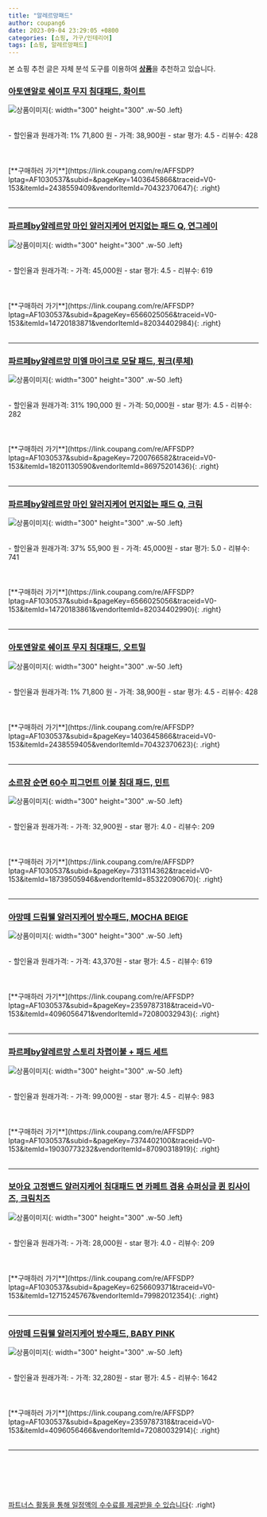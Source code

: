 ```yaml
---
title: "알레르망패드"
author: coupang6
date: 2023-09-04 23:29:05 +0800
categories: [쇼핑, 가구/인테리어]
tags: [쇼핑, 알레르망패드]
---
```


본 쇼핑 추천 글은 자체 분석 도구를 이용하여 [**상품**](https://link.coupang.com/a/bao1ui)을 추천하고 있습니다.

### [아토앤알로 쉐이프 무지 침대패드, 화이트](https://link.coupang.com/re/AFFSDP?lptag=AF1030537&subid=&pageKey=1403645866&traceid=V0-153&itemId=2438559409&vendorItemId=70432370647)

![상품이미지](https://thumbnail8.coupangcdn.com/thumbnails/remote/230x230ex/image/retail/images/4274035155002503-807b25d9-2d89-4806-a72a-603974aca84b.jpg){: width="300" height="300" .w-50 .left}


<br>
- 할인율과 원래가격: 1%  71,800   원
- 가격: 38,900원
- star 평가: 4.5
- 리뷰수: 428
<br>
<br>
<br>
<br>
[**구매하러 가기**](https://link.coupang.com/re/AFFSDP?lptag=AF1030537&subid=&pageKey=1403645866&traceid=V0-153&itemId=2438559409&vendorItemId=70432370647){: .right}
<br>
<br>

---

### [파르페by알레르망 마인 알러지케어 먼지없는 패드 Q, 연그레이](https://link.coupang.com/re/AFFSDP?lptag=AF1030537&subid=&pageKey=6566025056&traceid=V0-153&itemId=14720183871&vendorItemId=82034402984)

![상품이미지](https://thumbnail6.coupangcdn.com/thumbnails/remote/230x230ex/image/vendor_inventory/0489/33ba9e062f578e286aba7d9dffa51d61f378817d72524d14cb4136cb5bf4.jpg){: width="300" height="300" .w-50 .left}


<br>
- 할인율과 원래가격: 
- 가격: 45,000원
- star 평가: 4.5
- 리뷰수: 619
<br>
<br>
<br>
<br>
[**구매하러 가기**](https://link.coupang.com/re/AFFSDP?lptag=AF1030537&subid=&pageKey=6566025056&traceid=V0-153&itemId=14720183871&vendorItemId=82034402984){: .right}
<br>
<br>

---

### [파르페by알레르망 미엘 마이크로 모달 패드, 핑크(루체)](https://link.coupang.com/re/AFFSDP?lptag=AF1030537&subid=&pageKey=7200766582&traceid=V0-153&itemId=18201130590&vendorItemId=86975201436)

![상품이미지](https://thumbnail10.coupangcdn.com/thumbnails/remote/230x230ex/image/retail/images/2023/08/24/15/4/c39a48a0-e665-4109-98a4-1f2c02c4f978.jpg){: width="300" height="300" .w-50 .left}


<br>
- 할인율과 원래가격: 31%  190,000   원
- 가격: 50,000원
- star 평가: 4.5
- 리뷰수: 282
<br>
<br>
<br>
<br>
[**구매하러 가기**](https://link.coupang.com/re/AFFSDP?lptag=AF1030537&subid=&pageKey=7200766582&traceid=V0-153&itemId=18201130590&vendorItemId=86975201436){: .right}
<br>
<br>

---

### [파르페by알레르망 마인 알러지케어 먼지없는 패드 Q, 크림](https://link.coupang.com/re/AFFSDP?lptag=AF1030537&subid=&pageKey=6566025056&traceid=V0-153&itemId=14720183861&vendorItemId=82034402990)

![상품이미지](https://thumbnail6.coupangcdn.com/thumbnails/remote/230x230ex/image/vendor_inventory/0489/33ba9e062f578e286aba7d9dffa51d61f378817d72524d14cb4136cb5bf4.jpg){: width="300" height="300" .w-50 .left}


<br>
- 할인율과 원래가격: 37%  55,900   원
- 가격: 45,000원
- star 평가: 5.0
- 리뷰수: 741
<br>
<br>
<br>
<br>
[**구매하러 가기**](https://link.coupang.com/re/AFFSDP?lptag=AF1030537&subid=&pageKey=6566025056&traceid=V0-153&itemId=14720183861&vendorItemId=82034402990){: .right}
<br>
<br>

---

### [아토앤알로 쉐이프 무지 침대패드, 오트밀](https://link.coupang.com/re/AFFSDP?lptag=AF1030537&subid=&pageKey=1403645866&traceid=V0-153&itemId=2438559405&vendorItemId=70432370623)

![상품이미지](https://thumbnail10.coupangcdn.com/thumbnails/remote/230x230ex/image/retail/images/1972206809294235-cf37e6ac-2b5e-4d76-a851-cc85978d80ec.jpg){: width="300" height="300" .w-50 .left}


<br>
- 할인율과 원래가격: 1%  71,800   원
- 가격: 38,900원
- star 평가: 4.5
- 리뷰수: 428
<br>
<br>
<br>
<br>
[**구매하러 가기**](https://link.coupang.com/re/AFFSDP?lptag=AF1030537&subid=&pageKey=1403645866&traceid=V0-153&itemId=2438559405&vendorItemId=70432370623){: .right}
<br>
<br>

---

### [소르잠 순면 60수 피그먼트 이불 침대 패드, 민트](https://link.coupang.com/re/AFFSDP?lptag=AF1030537&subid=&pageKey=7313114362&traceid=V0-153&itemId=18739505946&vendorItemId=85322090670)

![상품이미지](https://thumbnail9.coupangcdn.com/thumbnails/remote/230x230ex/image/vendor_inventory/c4d8/cdafd62ceaa647c20014251dd9a24915db6c31bec4f1b715ba5164b689c8.jpg){: width="300" height="300" .w-50 .left}


<br>
- 할인율과 원래가격: 
- 가격: 32,900원
- star 평가: 4.0
- 리뷰수: 209
<br>
<br>
<br>
<br>
[**구매하러 가기**](https://link.coupang.com/re/AFFSDP?lptag=AF1030537&subid=&pageKey=7313114362&traceid=V0-153&itemId=18739505946&vendorItemId=85322090670){: .right}
<br>
<br>

---

### [아망떼 드림웰 알러지케어 방수패드, MOCHA BEIGE](https://link.coupang.com/re/AFFSDP?lptag=AF1030537&subid=&pageKey=2359787318&traceid=V0-153&itemId=4096056471&vendorItemId=72080032943)

![상품이미지](https://thumbnail6.coupangcdn.com/thumbnails/remote/230x230ex/image/rs_quotation_api/a412/37219237c35ccc20f0d92f99b182341184caaf0653df10a6fd19814f87c4.jpg){: width="300" height="300" .w-50 .left}


<br>
- 할인율과 원래가격: 
- 가격: 43,370원
- star 평가: 4.5
- 리뷰수: 619
<br>
<br>
<br>
<br>
[**구매하러 가기**](https://link.coupang.com/re/AFFSDP?lptag=AF1030537&subid=&pageKey=2359787318&traceid=V0-153&itemId=4096056471&vendorItemId=72080032943){: .right}
<br>
<br>

---

### [파르페by알레르망 스토리 차렵이불 + 패드 세트](https://link.coupang.com/re/AFFSDP?lptag=AF1030537&subid=&pageKey=7374402100&traceid=V0-153&itemId=19030773232&vendorItemId=87090318919)

![상품이미지](https://thumbnail7.coupangcdn.com/thumbnails/remote/230x230ex/image/rs_quotation_api/i98cqxjv/0d85d82e683d44959e09f9bf7030c27f.jpg){: width="300" height="300" .w-50 .left}


<br>
- 할인율과 원래가격: 
- 가격: 99,000원
- star 평가: 4.5
- 리뷰수: 983
<br>
<br>
<br>
<br>
[**구매하러 가기**](https://link.coupang.com/re/AFFSDP?lptag=AF1030537&subid=&pageKey=7374402100&traceid=V0-153&itemId=19030773232&vendorItemId=87090318919){: .right}
<br>
<br>

---

### [보아요 고정밴드 알러지케어 침대패드 면 카페트 겸용 슈퍼싱글 퀸 킹사이즈, 크림치즈](https://link.coupang.com/re/AFFSDP?lptag=AF1030537&subid=&pageKey=6256609371&traceid=V0-153&itemId=12715245767&vendorItemId=79982012354)

![상품이미지](https://thumbnail6.coupangcdn.com/thumbnails/remote/230x230ex/image/vendor_inventory/cae3/bda7eb0703037078bac881a2d88a01859a358112ab943eb8104272ff31d9.jpg){: width="300" height="300" .w-50 .left}


<br>
- 할인율과 원래가격: 
- 가격: 28,000원
- star 평가: 4.0
- 리뷰수: 209
<br>
<br>
<br>
<br>
[**구매하러 가기**](https://link.coupang.com/re/AFFSDP?lptag=AF1030537&subid=&pageKey=6256609371&traceid=V0-153&itemId=12715245767&vendorItemId=79982012354){: .right}
<br>
<br>

---

### [아망떼 드림웰 알러지케어 방수패드, BABY PINK](https://link.coupang.com/re/AFFSDP?lptag=AF1030537&subid=&pageKey=2359787318&traceid=V0-153&itemId=4096056466&vendorItemId=72080032914)

![상품이미지](https://thumbnail10.coupangcdn.com/thumbnails/remote/230x230ex/image/rs_quotation_api/da58/ea732f3bc514db1ab69bbf2ba7632fe44a188c2acc800b72e160fa2f8656.jpg){: width="300" height="300" .w-50 .left}


<br>
- 할인율과 원래가격: 
- 가격: 32,280원
- star 평가: 4.5
- 리뷰수: 1642
<br>
<br>
<br>
<br>
[**구매하러 가기**](https://link.coupang.com/re/AFFSDP?lptag=AF1030537&subid=&pageKey=2359787318&traceid=V0-153&itemId=4096056466&vendorItemId=72080032914){: .right}
<br>
<br>

---
<br><br><br><br><br> [파트너스 활동을 통해 일정액의 수수료를 제공받을 수 있습니다](https://link.coupang.com/a/bao1ui){: .right}